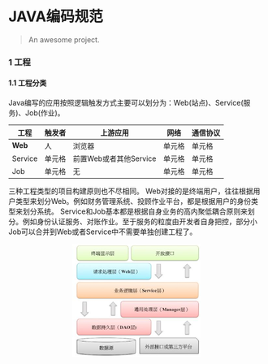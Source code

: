 # JAVA编码规范

> An awesome project.


### 1 工程
#### 1.1 工程分类
Java编写的应用按照逻辑触发方式主要可以划分为：Web(站点)、Service(服务)、Job(作业)。

|  工程   | 触发者 |上游应用 |网络 |通信协议 |
|  ----  | ----  |----   |----  |----  |
| **Web**    | 人    |浏览器  |单元格 |单元格 |
| Service| 单元格 |前置Web或者其他Service |单元格 |单元格 |
| Job    | 单元格 |无 |单元格 |单元格 |

   三种工程类型的项目构建原则也不尽相同。
   Web对接的是终端用户，往往根据用户类型来划分Web。例如财务管理系统、投顾作业平台，都是根据用户的身份类型来划分系统。
Service和Job基本都是根据自身业务的高内聚低耦合原则来划分。例如身份认证服务、对账作业。至于服务的粒度由开发者自身把控，部分小Job可以合并到Web或者Service中不需要单独创建工程了。

<div align=center> 
<img src="./images/gongcheng.png" width = 50%/>
</div>